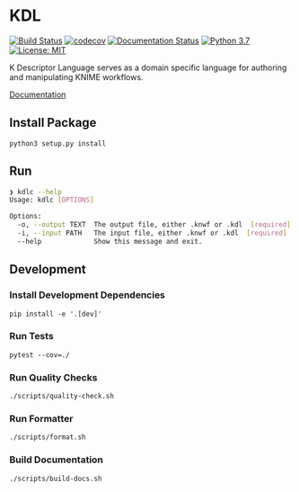 # KDL 

[![Build Status](https://travis-ci.com/k-descriptor-language/kdl.svg?branch=master)](https://travis-ci.com/k-descriptor-language/kdl)
[![codecov](https://codecov.io/gh/k-descriptor-language/kdl/branch/master/graph/badge.svg)](https://codecov.io/gh/k-descriptor-language/kdl)
[![Documentation Status](https://readthedocs.org/projects/kdl/badge/?version=latest)](https://kdl.readthedocs.io/en/latest/?badge=latest)
[![Python 3.7](https://img.shields.io/badge/python-3.7-blue.svg)](https://www.python.org/downloads/release/python-370/)
[![License: MIT](https://img.shields.io/badge/license-MIT-blue.svg)](https://opensource.org/licenses/MIT)

K Descriptor Language serves as a domain specific language for authoring and manipulating KNIME workflows.

[Documentation](https://kdl.readthedocs.io/en/latest/?badge=latest)

## Install Package
`python3 setup.py install`

## Run

```bash
❯ kdlc --help
Usage: kdlc [OPTIONS]

Options:
  -o, --output TEXT  The output file, either .knwf or .kdl  [required]
  -i, --input PATH   The input file, either .knwf or .kdl  [required]
  --help             Show this message and exit.
```

## Development

### Install Development Dependencies
`pip install -e '.[dev]'`

### Run Tests
`pytest --cov=./`

### Run Quality Checks
`./scripts/quality-check.sh`

### Run Formatter
`./scripts/format.sh`

### Build Documentation
`./scripts/build-docs.sh`
